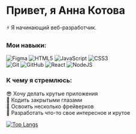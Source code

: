 # Привет, я Анна Котова
⚡ Я начинающий веб-разработчик.

### Мои навыки:  
  
![Figma](https://img.shields.io/badge/figma-%23F24E1E.svg?style=for-the-badge&logo=figma&logoColor=white)
![HTML5](https://img.shields.io/badge/html5-%23E34F26.svg?style=for-the-badge&logo=html5&logoColor=white)
![JavaScript](https://img.shields.io/badge/javascript-%23323330.svg?style=for-the-badge&logo=javascript&logoColor=%23F7DF1E)
![CSS3](https://img.shields.io/badge/css3-%231572B6.svg?style=for-the-badge&logo=css3&logoColor=white)  
![Git](https://img.shields.io/badge/git-%23F05033.svg?style=for-the-badge&logo=git&logoColor=white)
![GitHub](https://img.shields.io/badge/github-%23121011.svg?style=for-the-badge&logo=github&logoColor=white)
![React](https://img.shields.io/badge/react-%2320232a.svg?style=for-the-badge&logo=react&logoColor=%2361DAFB)
![NodeJS](https://img.shields.io/badge/node.js-6DA55F?style=for-the-badge&logo=node.js&logoColor=white)  
  
### К чему я стремлюсь:  
  
😎 Хочу делать крутые приложения  
🤖 Кодить закрытыми глазами  
🎯 Освоить несколько фрейверков  
🚀 Разработать что-то свое интересное и крутое  

  
[![Top Langs](https://github-readme-stats.vercel.app/api/top-langs/?username=anuraghazra&layout=compact)](https://github.com/anuraghazra/github-readme-stats)

<!--
**KotovaAnn/KotovaAnn** is a ✨ _special_ ✨ repository because its `README.md` (this file) appears on your GitHub profile.
-->
